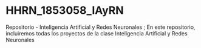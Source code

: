 # HHRN_1853058_IAyRN
Repositorio - Inteligencia Artificial y Redes Neuronales ;
En este repositorio, incluiremos todas los proyectos de la clase Inteligencia Artificial y Redes Neuronales 
